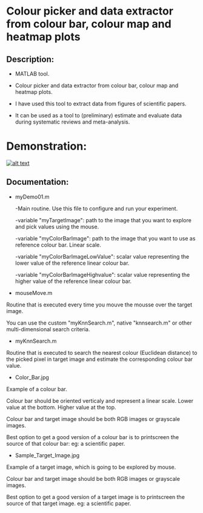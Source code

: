 # Colour picker and data extractor from colour bar, colour map and heatmap plots


## Description:

- MATLAB tool.

- Colour picker and data extractor from colour bar, colour map and heatmap plots.

- I have used this tool to extract data from figures of scientific papers.

- It can be used as a tool to (preliminary) estimate and evaluate data during systematic reviews and meta-analysis.

# Demonstration:

[![alt text](https://img.youtube.com/vi/RzjkCbxaD24/0.jpg)](https://youtu.be/RzjkCbxaD24)


## Documentation:



- myDemo01.m

  -Main routine. Use this file to configure and run your experiment.

  -variable "myTargetImage": path to the image that you want to explore and pick values using the mouse.

  -variable "myColorBarImage": path to the image that you want to use as reference colour bar. Linear scale.

  -variable "myColorBarImageLowValue": scalar value representing the lower value of the reference linear colour bar.

  -variable "myColorBarImageHighvalue": scalar value representing the higher value of the reference linear colour bar.


- mouseMove.m

Routine that is executed every time you mouve the mousse over the target image.

You can use the custom "myKnnSearch.m", native "knnsearch.m" or other multi-dimensional search criteria.



- myKnnSearch.m

Routine that is executed to search the nearest colour (Euclidean distance) to the picked pixel in target image and estimate the corresponding colour bar value.



- Color_Bar.jpg

Example of a colour bar.

Colour bar should be oriented verticaly and represent a linear scale. Lower value at the bottom. Higher value at the top.

Colour bar and target image should be both RGB images or grayscale images.

Best option to get a good version of a colour bar is to printscreen the source of that colour bar: eg: a scientific paper.



- Sample_Target_Image.jpg

Example of a target image, which is going to be explored by mouse.

Colour bar and target image should be both RGB images or grayscale images.

Best option to get a good version of a target image is to printscreen the source of that target image. eg: a scientific paper.
